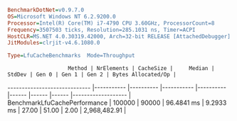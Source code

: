```ini

BenchmarkDotNet=v0.9.7.0
OS=Microsoft Windows NT 6.2.9200.0
Processor=Intel(R) Core(TM) i7-4790 CPU 3.60GHz, ProcessorCount=8
Frequency=3507503 ticks, Resolution=285.1031 ns, Timer=ACPI
HostCLR=MS.NET 4.0.30319.42000, Arch=32-bit RELEASE [AttachedDebugger]
JitModules=clrjit-v4.6.1080.0

Type=LfuCacheBenchmarks  Mode=Throughput  

```
                       Method | NrElements | CacheSize |     Median |    StdDev | Gen 0 | Gen 1 | Gen 2 | Bytes Allocated/Op |
----------------------------- |----------- |---------- |----------- |---------- |------ |------ |------ |------------------- |
 BenchmarkLfuCachePerformance |     100000 |     90000 | 96.4841 ms | 9.2933 ms | 27.00 | 51.00 |  2.00 |       2,968,482.91 |
